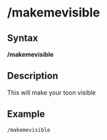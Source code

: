 # /makemevisible

## Syntax

**/makemevisible**

## Description

This will make your toon visible

## Example

`/makemevisible`

